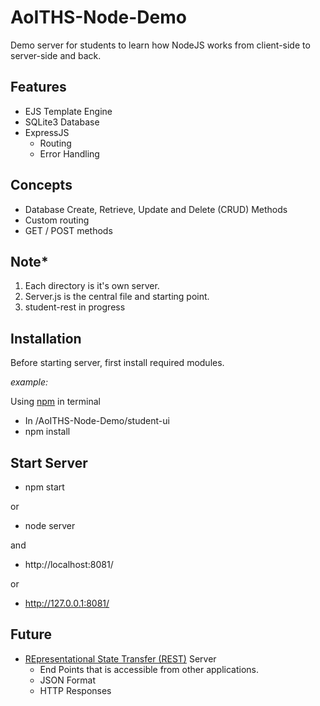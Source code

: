 # AoITHS-Node-Demo
Demo server for students to learn how NodeJS works from client-side to server-side and back.

## Features
* EJS Template Engine
* SQLite3 Database
* ExpressJS 
    * Routing
    * Error Handling

## Concepts
* Database Create, Retrieve, Update and Delete (CRUD) Methods
* Custom routing
* GET / POST methods

## Note*
1. Each directory is it's own server.
2. Server.js is the central file and starting point.
3. student-rest in progress


## Installation
Before starting server, first install required modules.

*example:*

Using [npm](https://www.npmjs.com/) in terminal

- In /AoITHS-Node-Demo/student-ui
- npm install


## Start Server
- npm start

or

- node server

and

- http://localhost:8081/

or 

- http://127.0.0.1:8081/



## Future
- [REpresentational State Transfer (REST)](http://en.wikipedia.org/wiki/Representational_state_transfer) Server
    - End Points that is accessible from other applications.
    - JSON Format
    - HTTP Responses